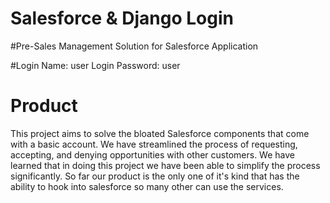 # Salesforce & Django Login
#Pre-Sales Management Solution for Salesforce Application

#Login Name: user Login Password: user

# Product
This project aims to solve the bloated Salesforce components that come with a basic account. We have streamlined the process of requesting, accepting, and denying opportunities with other customers. We have learned that in doing this project we have been able to simplify the process significantly. So far our product is the only one of it's kind that has the ability to hook into salesforce so many other can use the services.
